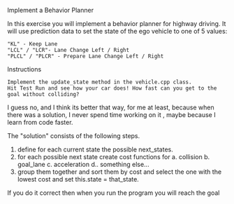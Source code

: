 Implement a Behavior Planner

In this exercise you will implement a behavior planner for highway driving. It will use prediction data to set the state of the ego vehicle to one of 5 values:

    "KL" - Keep Lane
    "LCL" / "LCR"- Lane Change Left / Right
    "PLCL" / "PLCR" - Prepare Lane Change Left / Right

Instructions

    Implement the update_state method in the vehicle.cpp class.
    Hit Test Run and see how your car does! How fast can you get to the goal without colliding?
    
I guess no, and I think its better that way, for me at least, because when there was a solution, I never spend time working on it , maybe because I learn from code faster.

The "solution" consists of the following  steps.

1. define for each current state the possible next_states.
2. for each possible next state create cost functions for
  a. collision b. goal_lane c. acceleration d.. something else...
3. group them together and sort them by cost and select the one with the lowest cost and set this.state = that_state.

If you do it correct then when you run the program you will reach the goal


